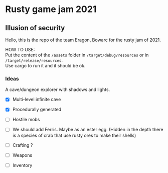 # Rusty game jam 2021
## Illusion of security

Hello, this is the repo of the team Eragon, Bowarc for the rusty jam of 2021.


HOW TO USE:  
Put the content of the `/assets` folder in  `/target/debug/resources` or in `/target/release/resources`.  
Use cargo to run it and it should be ok.

### Ideas
A cave/dungeon explorer with shadows and lights.

- [x] Multi-level infinite cave
- [x] Procedurally generated
- [ ] Hostile mobs
- [ ] We should add Ferris. Maybe as an ester egg. (Hidden in the depth there is a species of crab that use rusty ores to make their shells)
- [ ] Crafting ?
- [ ] Weapons
- [ ] Inventory

